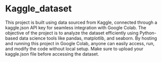 # Kaggle_dataset

This project is built using data sourced from Kaggle, connected through a kaggle.json API key for seamless integration with Google Colab. The objective of the project is to analyze the dataset efficiently using Python-based data science tools like pandas, matplotlib, and seaborn. By hosting and running this project in Google Colab, anyone can easily access, run, and modify the code without local setup. Make sure to upload your kaggle.json file before accessing the dataset.
